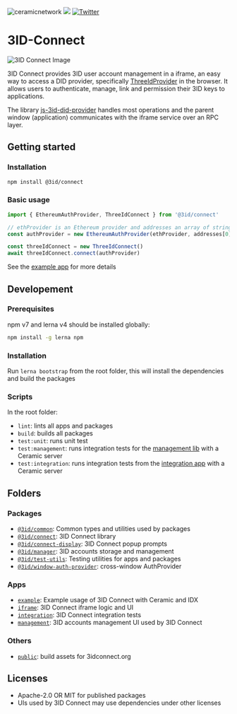 ![ceramicnetwork](https://circleci.com/gh/ceramicstudio/3id-connect.svg?style=shield)
[![](https://img.shields.io/badge/Chat%20on-Discord-orange.svg?style=flat)](https://discord.gg/6VRZpGP)
[![Twitter](https://img.shields.io/twitter/follow/ceramicnetwork?label=Follow&style=social)](https://twitter.com/ceramicnetwork)

# <a name="intro"></a> 3ID-Connect

![3ID Connect Image](./assets/3id-connect_readme-image.png)

3ID Connect provides 3ID user account management in a iframe, an easy way to access a DID provider, specifically [ThreeIdProvider](https://github.com/ceramicstudio/js-3id-did-provider) in the browser.
It allows users to authenticate, manage, link and permission their 3ID keys to applications.

The library [js-3id-did-provider](https://github.com/ceramicstudio/js-3id-did-provider) handles most operations and the parent window (application) communicates with the iframe service over an RPC layer.

## Getting started

### Installation

```sh
npm install @3id/connect
```

### Basic usage

```ts
import { EthereumAuthProvider, ThreeIdConnect } from '@3id/connect'

// ethProvider is an Ethereum provider and addresses an array of strings
const authProvider = new EthereumAuthProvider(ethProvider, addresses[0])

const threeIdConnect = new ThreeIdConnect()
await threeIdConnect.connect(authProvider)
```

See the [example app](./apps/example) for more details

## Developement

### Prerequisites

npm v7 and lerna v4 should be installed globally:

```sh
npm install -g lerna npm
```

### Installation

Run `lerna bootstrap` from the root folder, this will install the dependencies and build the packages

### Scripts

In the root folder:

- `lint`: lints all apps and packages
- `build`: builds all packages
- `test:unit`: runs unit test
- `test:management`: runs integration tests for the [management lib](./packages/management) with a Ceramic server
- `test:integration`: runs integration tests from the [integration app](./apps/integration) with a Ceramic server

## Folders

### Packages

- [`@3id/common`](./packages/common): Common types and utilities used by packages
- [`@3id/connect`](./packages/connect): 3ID Connect library
- [`@3id/connect-display`](./packages/connect-display): 3ID Connect popup prompts
- [`@3id/manager`](./packages/manager): 3ID accounts storage and management
- [`@3id/test-utils`](./packages/test-utils): Testing utilities for apps and packages
- [`@3id/window-auth-provider`](./packages/window-auth-provider): cross-window AuthProvider

### Apps

- [`example`](./apps/example): Example usage of 3ID Connect with Ceramic and IDX
- [`iframe`](./apps/iframe): 3ID Connect iframe logic and UI
- [`integration`](./apps/integration): 3ID Connect integration tests
- [`management`](./apps/management): 3ID accounts management UI used by 3ID Connect

### Others

- [`public`](./public): build assets for 3idconnect.org

## Licenses

- Apache-2.0 OR MIT for published packages
- UIs used by 3ID Connect may use dependencies under other licenses